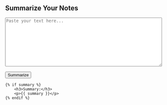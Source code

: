 <!DOCTYPE html>
<html>
<head>
    <title>Text Summarizer</title>
</head>
<body>
    <h2>Summarize Your Notes</h2>
    <form action="/summarize" method="post">
        <textarea name="text" rows="10" cols="60" placeholder="Paste your text here..."></textarea><br><br>
        <button type="submit">Summarize</button>
    </form>

    {% if summary %}
        <h3>Summary:</h3>
        <p>{{ summary }}</p>
    {% endif %}
</body>
</html>

